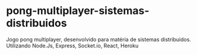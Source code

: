 # pong-multiplayer-sistemas-distribuidos
 Jogo pong multiplayer, desenvolvido para matéria de sistemas distribuidos. Utilizando Node.Js, Express, Socket.io, React, Heroku
